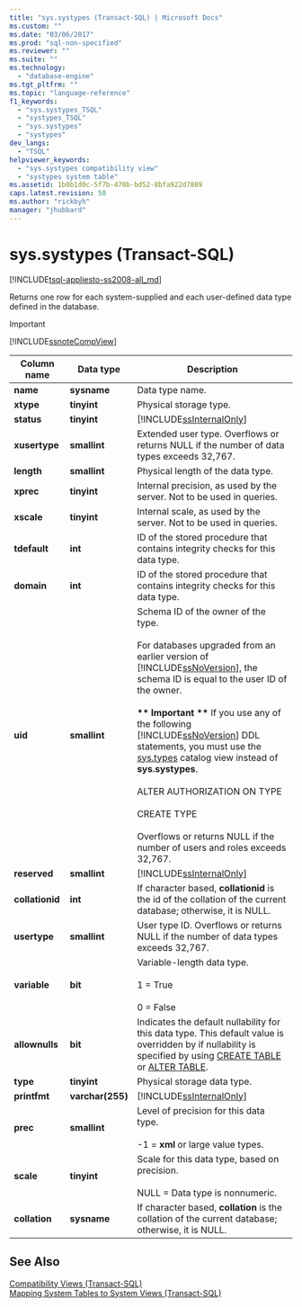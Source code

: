 ```yaml
---
title: "sys.systypes (Transact-SQL) | Microsoft Docs"
ms.custom: ""
ms.date: "03/06/2017"
ms.prod: "sql-non-specified"
ms.reviewer: ""
ms.suite: ""
ms.technology: 
  - "database-engine"
ms.tgt_pltfrm: ""
ms.topic: "language-reference"
f1_keywords: 
  - "sys.systypes_TSQL"
  - "systypes_TSQL"
  - "sys.systypes"
  - "systypes"
dev_langs: 
  - "TSQL"
helpviewer_keywords: 
  - "sys.systypes compatibility view"
  - "systypes system table"
ms.assetid: 1b0b1d0c-5f7b-470b-bd52-8bfa922d7889
caps.latest.revision: 50
ms.author: "rickbyh"
manager: "jhubbard"
---
```

# sys.systypes (Transact-SQL)
[!INCLUDE[tsql-appliesto-ss2008-all_md](../../../a9retired/includes/tsql-appliesto-ss2008-all-md.md)]

  Returns one row for each system-supplied and each user-defined data type defined in the database.  
  
> [!IMPORTANT]  
>  [!INCLUDE[ssnoteCompView](../../../relational-databases/reference/system-compatibility-views/includes/ssnotecompview-md.md)]  
  
|Column name|Data type|Description|  
|-----------------|---------------|-----------------|  
|**name**|**sysname**|Data type name.|  
|**xtype**|**tinyint**|Physical storage type.|  
|**status**|**tinyint**|[!INCLUDE[ssInternalOnly](../../../integration-services/data-flow/transformations/includes/ssinternalonly-md.md)]|  
|**xusertype**|**smallint**|Extended user type. Overflows or returns NULL if the number of data types exceeds 32,767.|  
|**length**|**smallint**|Physical length of the data type.|  
|**xprec**|**tinyint**|Internal precision, as used by the server. Not to be used in queries.|  
|**xscale**|**tinyint**|Internal scale, as used by the server. Not to be used in queries.|  
|**tdefault**|**int**|ID of the stored procedure that contains integrity checks for this data type.|  
|**domain**|**int**|ID of the stored procedure that contains integrity checks for this data type.|  
|**uid**|**smallint**|Schema ID of the owner of the type.<br /><br /> For databases upgraded from an earlier version of [!INCLUDE[ssNoVersion](../../../a9notintoc/includes/ssnoversion-md.md)], the schema ID is equal to the user ID of the owner.<br /><br /> **\*\* Important \*\*** If you use any of the following [!INCLUDE[ssNoVersion](../../../a9notintoc/includes/ssnoversion-md.md)] DDL statements, you must use the [sys.types](../../../relational-databases/reference/system-catalog-views/sys.types-transact-sql.md) catalog view instead of **sys.systypes**.<br /><br /> ALTER AUTHORIZATION ON TYPE<br /><br /> CREATE TYPE<br /><br /> Overflows or returns NULL if the number of users and roles exceeds 32,767.|  
|**reserved**|**smallint**|[!INCLUDE[ssInternalOnly](../../../integration-services/data-flow/transformations/includes/ssinternalonly-md.md)]|  
|**collationid**|**int**|If character based, **collationid** is the id of the collation of the current database; otherwise, it is NULL.|  
|**usertype**|**smallint**|User type ID. Overflows or returns NULL if the number of data types exceeds 32,767.|  
|**variable**|**bit**|Variable-length data type.<br /><br /> 1 = True<br /><br /> 0 = False|  
|**allownulls**|**bit**|Indicates the default nullability for this data type. This default value is overridden by if nullability is specified by using [CREATE TABLE](../../../t-sql/statements/create-table-transact-sql.md) or [ALTER TABLE](../../../t-sql/statements/alter-table-transact-sql.md).|  
|**type**|**tinyint**|Physical storage data type.|  
|**printfmt**|**varchar(255)**|[!INCLUDE[ssInternalOnly](../../../integration-services/data-flow/transformations/includes/ssinternalonly-md.md)]|  
|**prec**|**smallint**|Level of precision for this data type.<br /><br /> -1 = **xml** or large value types.|  
|**scale**|**tinyint**|Scale for this data type, based on precision.<br /><br /> NULL = Data type is nonnumeric.|  
|**collation**|**sysname**|If character based, **collation** is the collation of the current database; otherwise, it is NULL.|  
  
## See Also  
 [Compatibility Views &#40;Transact-SQL&#41;](../Topic/Compatibility%20Views%20\(Transact-SQL\).md)   
 [Mapping System Tables to System Views &#40;Transact-SQL&#41;](../../../relational-databases/reference/system-tables/mapping-system-tables-to-system-views-transact-sql.md)  
  
  